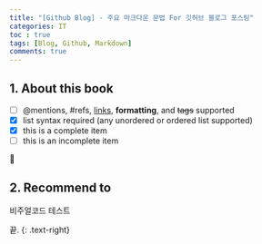 ```yaml
---
title: "[Github Blog] - 주요 마크다운 문법 For 깃허브 블로그 포스팅"
categories: IT
toc : true
tags: [Blog, Github, Markdown]
comments: true
---
```


## 1. About this book
- [ ] @mentions, #refs, [links](), **formatting**, and <del>tags</del> supported
- [x] list syntax required (any unordered or ordered list supported)
- [x] this is a complete item
- [ ] this is an incomplete item

:grapes:

## 2. Recommend to

비주얼코드 테스트

끝.
{: .text-right}